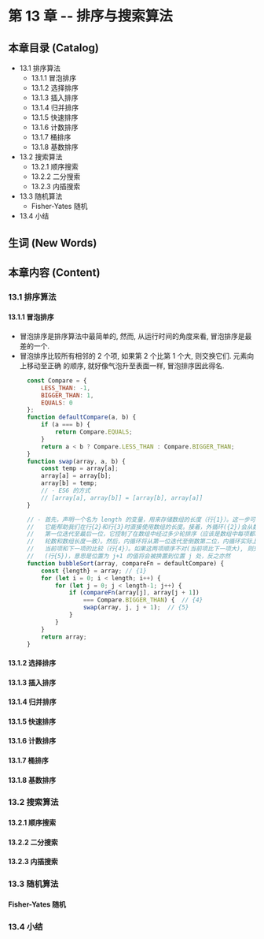 # 第 13 章 -- 排序与搜索算法

## 本章目录 (Catalog)
- 13.1 排序算法
    + 13.1.1 冒泡排序 
    + 13.1.2 选择排序
    + 13.1.3 插入排序
    + 13.1.4 归并排序
    + 13.1.5 快速排序
    + 13.1.6 计数排序
    + 13.1.7 桶排序
    + 13.1.8 基数排序
- 13.2 搜索算法
    + 13.2.1 顺序搜索
    + 13.2.2 二分搜索
    + 13.2.3 内插搜索
- 13.3 随机算法
    + Fisher-Yates 随机
- 13.4 小结    

## 生词 (New Words)



## 本章内容 (Content)
### 13.1 排序算法
#### 13.1.1 冒泡排序 
- 冒泡排序是排序算法中最简单的, 然而, 从运行时间的角度来看, 冒泡排序是最差的一个.
- 冒泡排序比较所有相邻的 2 个项, 如果第 2 个比第 1 个大, 则交换它们. 元素向上移动至正确
  的顺序, 就好像气泡升至表面一样, 冒泡排序因此得名.
  ```javascript
    const Compare = {
        LESS_THAN: -1,
        BIGGER_THAN: 1,
        EQUALS: 0
    };
    function defaultCompare(a, b) {
        if (a === b) {
            return Compare.EQUALS;
        }
        return a < b ? Compare.LESS_THAN : Compare.BIGGER_THAN;
    }
    function swap(array, a, b) {
        const temp = array[a];
        array[a] = array[b];
        array[b] = temp;
        // - ES6 的方式
        // [array[a], array[b]] = [array[b], array[a]]
    }

    // - 首先，声明一个名为 length 的变量，用来存储数组的长度（行{1}）。这一步可选，
    //   它能帮助我们在行{2}和行{3}时直接使用数组的长度。接着，外循环({2})会从数组的
    //   第一位迭代至最后一位，它控制了在数组中经过多少轮排序（应该是数组中每项都经过一轮，
    //   轮数和数组长度一致）。然后，内循环将从第一位迭代至倒数第二位，内循环实际上进行
    //   当前项和下一项的比较（行{4}）。如果这两项顺序不对(当前项比下一项大), 则交换它们
    //   (行{5})，意思是位置为 j+1 的值将会被换置到位置 j 处，反之亦然
    function bubbleSort(array, compareFn = defaultCompare) {
        const {length} = array; // {1}
        for (let i = 0; i < length; i++) {
            for (let j = 0; j < length-1; j++) {
                if (compareFn(array[j], array[j + 1]) 
                    === Compare.BIGGER_THAN) {  // {4}
                    swap(array, j, j + 1);  // {5}
                }
            }
        }
        return array;
    }
  ```
#### 13.1.2 选择排序
#### 13.1.3 插入排序
#### 13.1.4 归并排序
#### 13.1.5 快速排序
#### 13.1.6 计数排序
#### 13.1.7 桶排序
#### 13.1.8 基数排序

### 13.2 搜索算法
#### 13.2.1 顺序搜索
#### 13.2.2 二分搜索
#### 13.2.3 内插搜索

### 13.3 随机算法
#### Fisher-Yates 随机

### 13.4 小结    



